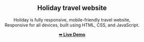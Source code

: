 <div align="center">
<h2 align="center">Holiday travel website</h2>

  Holiday is fully responsive, mobile-friendly travel website, <br />Responsive for all devices, built using HTML, CSS, and JavaScript.

  <a href="https://deepakkumar1737.github.io/Holiday_travel_website/"><strong>➥ Live Demo</strong></a>
<div>

